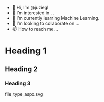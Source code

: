 

- 👋 Hi, I’m @juziegl
- 👀 I’m interested in ...
- 🌱 I’m currently learning Machine Learning. 
- 💞️ I’m looking to collaborate on ...
- 📫 How to reach me ...

<!---
juziegl/juziegl is a ✨ special ✨ repository because its `README.md` (this file) appears on your GitHub profile.
You can click the Preview link to take a look at your changes.
--->

<h1>Heading 1</h1>
<h2>Heading 2</h2>
<h3>Heading 3</h3>

file_type_aspx.svg


